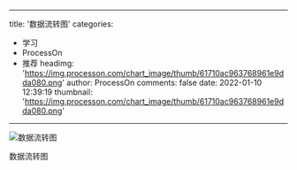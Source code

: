 
---
title: '数据流转图'
categories: 
 - 学习
 - ProcessOn
 - 推荐
headimg: 'https://img.processon.com/chart_image/thumb/61710ac963768961e9dda080.png'
author: ProcessOn
comments: false
date: 2022-01-10 12:39:19
thumbnail: 'https://img.processon.com/chart_image/thumb/61710ac963768961e9dda080.png'
---

<div>   
<img class="thumb" alt="数据流转图" src="https://img.processon.com/chart_image/thumb/61710ac963768961e9dda080.png" referrerpolicy="no-referrer">
<p>数据流转图</p>  
</div>
            